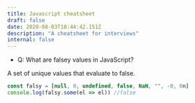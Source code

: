 ```yaml
---
title: Javascript cheatsheet
draft: false
date: 2020-08-03T18:44:42.151Z
description: "A cheatsheet for interviews"
internal: false
---
```


- Q: What are falsey values in JavaScript?

A set of unique values that evaluate to false.

```javascript
const falsy = [null, 0, undefined, false, NaN, "", -0, 0n]
console.log(falsy.some(el => el)) //false
```
